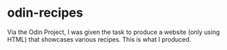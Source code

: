 # odin-recipes

Via the Odin Project, I was given the task to produce a website (only using HTML) that showcases various recipes.
This is what I produced.